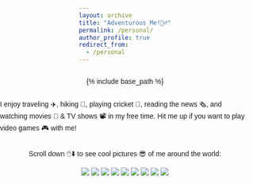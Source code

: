 ```yaml
---
layout: archive
title: "Adventurous Me!🤸‍♂️"
permalink: /personal/
author_profile: true
redirect_from:
  - /personal
---
```


{% include base_path %}

I enjoy traveling ✈️, hiking 🥾, playing cricket 🏏, reading the news 🗞️, and watching movies 🍿 & TV shows 📽️ in my free time. Hit me up if you want to play video games 🎮 with me!  

Scroll down 🖱️⬇️ to see cool pictures 😎 of me around the world:

<div class="container">
  <img src="/images/WhatsApp Image 2024-05-26 at 19.32.02_180d4cf9.jpg" class="image">
  <img src="/images/WhatsApp Image 2024-05-26 at 19.32.03_2896198e.jpg" class="image">
  <img src="/images/WhatsApp Image 2024-05-26 at 19.32.02_bf5bccb7.jpg" class="image">
  <img src="/images/WhatsApp Image 2024-05-26 at 19.32.03_cd38722a.jpg" class="image">
  <img src="/images/WhatsApp Image 2024-05-26 at 19.32.03_5ea38d29.jpg" class="image">
  <img src="/images/WhatsApp Image 2024-05-26 at 19.32.03_21151693.jpg" class="image">
  <img src="/images/WhatsApp Image 2024-05-26 at 19.32.03_9976057a.jpg" class="image">
  <img src="/images/grouppic.jpg" class="image">
  <img src="/images/WhatsApp Image 2024-05-26 at 19.32.03_8d775df7.jpg" class="image">
</div>
<style>
  body {
    font-family: Arial, sans-serif;
    margin: 0;
    padding: 0;
    display: flex;
    flex-direction: column;
    align-items: center;
  }

  .container {
    width: 100%;
    max-width: 800px;
    margin: 20px auto;
    overflow: hidden;
  }

  .image {
    width: 100%;
    height: 200px;
    margin: 20px 0;
    opacity: 0;
    transform: translateY(50px);
    transition: opacity 0.6s ease-out, transform 0.6s ease-out;
  }

  .image.show {
    opacity: 1;
    transform: translateY(0);
  }
</style>
<script>
  document.addEventListener("DOMContentLoaded", function() {
    const images = document.querySelectorAll('.image');

    const observer = new IntersectionObserver(entries => {
      entries.forEach(entry => {
        if (entry.isIntersecting) {
          entry.target.classList.add('show');
        } else {
          entry.target.classList.remove('show');
        }
      });
    });

    images.forEach(image => {
      observer.observe(image);
    });
  });
</script>

<!-- <img src="/images/WhatsApp Image 2024-05-26 at 19.32.02_180d4cf9.jpg" height="200">
<img src="/images/WhatsApp Image 2024-05-26 at 19.32.03_2896198e.jpg" height="200">
<img src="/images/WhatsApp Image 2024-05-26 at 19.32.02_bf5bccb7.jpg" height="200">
<img src="/images/WhatsApp Image 2024-05-26 at 19.32.03_cd38722a.jpg" height="200">
<img src="/images/WhatsApp Image 2024-05-26 at 19.32.03_5ea38d29.jpg" height="200">
<img src="/images/WhatsApp Image 2024-05-26 at 19.32.03_21151693.jpg" height="200">
<img src="/images/WhatsApp Image 2024-05-26 at 19.32.03_9976057a.jpg" height="200">
<img src="/images/grouppic.jpg" height="200">
<img src="/images/WhatsApp Image 2024-05-26 at 19.32.03_8d775df7.jpg" height="200"> -->
